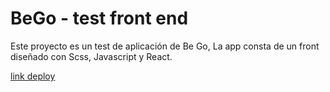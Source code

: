 # BeGo - test front end

Este proyecto es un test de aplicación de Be Go, La app consta de un front diseñado con Scss, Javascript y React.

[link deploy](https://arenasagustin.github.io/bego-test/)